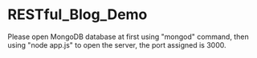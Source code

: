 # RESTful_Blog_Demo

Please open MongoDB database at first using "mongod" command, then using "node app.js" to open the server, the port assigned is 3000.
